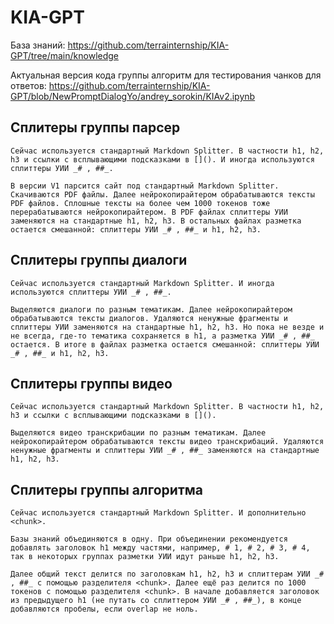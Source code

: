 # KIA-GPT

База знаний: https://github.com/terrainternship/KIA-GPT/tree/main/knowledge

Актуальная версия кода группы алгоритм для тестирования чанков для ответов: https://github.com/terrainternship/KIA-GPT/blob/NewPromptDialogYo/andrey_sorokin/KIAv2.ipynb

## Сплитеры группы парсер

`Сейчас используется стандартный Markdown Splitter. В частности h1, h2, h3 и ссылки с всплывающими подсказками в [](). И иногда используются сплиттеры УИИ _# , ##_.`

`В версии V1 парсится сайт под стандартный Markdown Splitter. Скачиваются PDF файлы. Далее нейрокопирайтером обрабатываются тексты PDF файлов. Cплошные тексты на более чем 1000 токенов тоже перерабатываются нейрокопирайтером. В PDF файлах сплиттеры УИИ заменяются на стандартные h1, h2, h3. В остальных файлах разметка остается смешанной: сплиттеры УИИ _# , ##_ и h1, h2, h3.`

## Сплитеры группы диалоги

`Сейчас используется стандартный Markdown Splitter. И иногда используются сплиттеры УИИ _# , ##_.`

`Выделяются диалоги по разным тематикам. Далее нейрокопирайтером обрабатываются тексты диалогов. Удаляются ненужные фрагменты и сплиттеры УИИ заменяются на стандартные h1, h2, h3. Но пока не везде и не всегда, где-то тематика сохраняется в h1, а разметка УИИ _# , ##_ остается. В итоге в файлах разметка остается смешанной: сплиттеры УИИ _# , ##_ и h1, h2, h3.`

## Сплитеры группы видео

`Сейчас используется стандартный Markdown Splitter. В частности h1, h2, h3 и ссылки с всплывающими подсказками в []().`

`Выделяются видео транскрибации по разным тематикам. Далее нейрокопирайтером обрабатываются тексты видео транскрибаций. Удаляются ненужные фрагменты и сплиттеры УИИ _# , ##_ заменяются на стандартные h1, h2, h3.`

## Сплитеры группы алгоритма

`Сейчас используется стандартный Markdown Splitter. И дополнительно <chunk>.`

`Базы знаний объединяются в одну. При объединении рекомендуется добавлять заголовок h1 между частями, например, # 1, # 2, # 3, # 4, так в некоторых группах разметки УИИ идут раньше h1, h2, h3.`

`Далее общий текст делится по заголовкам h1, h2, h3 и сплиттерам УИИ _# , ##_ c помощью разделителя <chunk>. Далее ещё раз делится по 1000 токенов с помощью разделителя <chunk>. В начале добавляется заголовок из предыдущего h1 (не путать со сплиттером УИИ _# , ##_), в конце добавляются пробелы, если overlap не ноль.`
